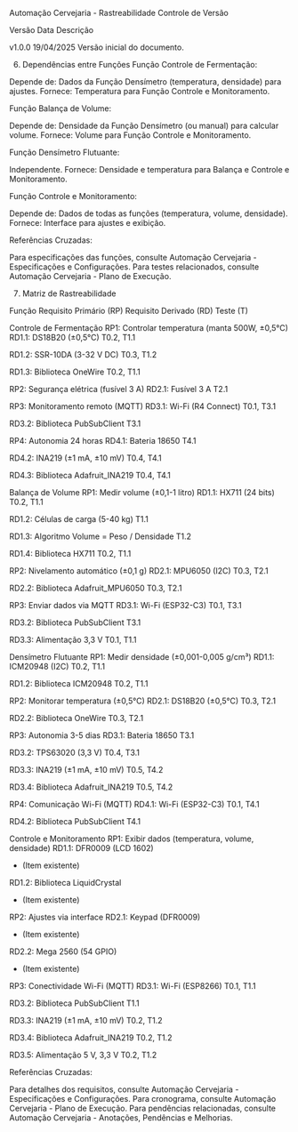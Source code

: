 





Automação Cervejaria - Rastreabilidade
Controle de Versão



Versão
Data
Descrição



v1.0.0
19/04/2025
Versão inicial do documento.


6. Dependências entre Funções
Função Controle de Fermentação:

Depende de: Dados da Função Densímetro (temperatura, densidade) para ajustes.
Fornece: Temperatura para Função Controle e Monitoramento.

Função Balança de Volume:

Depende de: Densidade da Função Densímetro (ou manual) para calcular volume.
Fornece: Volume para Função Controle e Monitoramento.

Função Densímetro Flutuante:

Independente.
Fornece: Densidade e temperatura para Balança e Controle e Monitoramento.

Função Controle e Monitoramento:

Depende de: Dados de todas as funções (temperatura, volume, densidade).
Fornece: Interface para ajustes e exibição.

Referências Cruzadas:

Para especificações das funções, consulte Automação Cervejaria - Especificações e Configurações.
Para testes relacionados, consulte Automação Cervejaria - Plano de Execução.

7. Matriz de Rastreabilidade



Função
Requisito Primário (RP)
Requisito Derivado (RD)
Teste (T)



Controle de Fermentação
RP1: Controlar temperatura (manta 500W, ±0,5°C)
RD1.1: DS18B20 (±0,5°C)
T0.2, T1.1




RD1.2: SSR-10DA (3-32 V DC)
T0.3, T1.2




RD1.3: Biblioteca OneWire
T0.2, T1.1



RP2: Segurança elétrica (fusível 3 A)
RD2.1: Fusível 3 A
T2.1



RP3: Monitoramento remoto (MQTT)
RD3.1: Wi-Fi (R4 Connect)
T0.1, T3.1




RD3.2: Biblioteca PubSubClient
T3.1



RP4: Autonomia 24 horas
RD4.1: Bateria 18650
T4.1




RD4.2: INA219 (±1 mA, ±10 mV)
T0.4, T4.1




RD4.3: Biblioteca Adafruit_INA219
T0.4, T4.1


Balança de Volume
RP1: Medir volume (±0,1-1 litro)
RD1.1: HX711 (24 bits)
T0.2, T1.1




RD1.2: Células de carga (5-40 kg)
T1.1




RD1.3: Algoritmo Volume = Peso / Densidade
T1.2




RD1.4: Biblioteca HX711
T0.2, T1.1



RP2: Nivelamento automático (±0,1 g)
RD2.1: MPU6050 (I2C)
T0.3, T2.1




RD2.2: Biblioteca Adafruit_MPU6050
T0.3, T2.1



RP3: Enviar dados via MQTT
RD3.1: Wi-Fi (ESP32-C3)
T0.1, T3.1




RD3.2: Biblioteca PubSubClient
T3.1




RD3.3: Alimentação 3,3 V
T0.1, T1.1


Densímetro Flutuante
RP1: Medir densidade (±0,001-0,005 g/cm³)
RD1.1: ICM20948 (I2C)
T0.2, T1.1




RD1.2: Biblioteca ICM20948
T0.2, T1.1



RP2: Monitorar temperatura (±0,5°C)
RD2.1: DS18B20 (±0,5°C)
T0.3, T2.1




RD2.2: Biblioteca OneWire
T0.3, T2.1



RP3: Autonomia 3-5 dias
RD3.1: Bateria 18650
T3.1




RD3.2: TPS63020 (3,3 V)
T0.4, T3.1




RD3.3: INA219 (±1 mA, ±10 mV)
T0.5, T4.2




RD3.4: Biblioteca Adafruit_INA219
T0.5, T4.2



RP4: Comunicação Wi-Fi (MQTT)
RD4.1: Wi-Fi (ESP32-C3)
T0.1, T4.1




RD4.2: Biblioteca PubSubClient
T4.1


Controle e Monitoramento
RP1: Exibir dados (temperatura, volume, densidade)
RD1.1: DFR0009 (LCD 1602)
- (Item existente)




RD1.2: Biblioteca LiquidCrystal
- (Item existente)



RP2: Ajustes via interface
RD2.1: Keypad (DFR0009)
- (Item existente)




RD2.2: Mega 2560 (54 GPIO)
- (Item existente)



RP3: Conectividade Wi-Fi (MQTT)
RD3.1: Wi-Fi (ESP8266)
T0.1, T1.1




RD3.2: Biblioteca PubSubClient
T1.1




RD3.3: INA219 (±1 mA, ±10 mV)
T0.2, T1.2




RD3.4: Biblioteca Adafruit_INA219
T0.2, T1.2




RD3.5: Alimentação 5 V, 3,3 V
T0.2, T1.2


Referências Cruzadas:

Para detalhes dos requisitos, consulte Automação Cervejaria - Especificações e Configurações.
Para cronograma, consulte Automação Cervejaria - Plano de Execução.
Para pendências relacionadas, consulte Automação Cervejaria - Anotações, Pendências e Melhorias.

